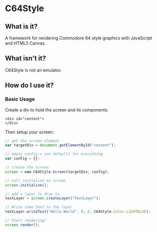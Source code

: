 # C64Style

## What is it?
A framework for rendering Commodore 64 style graphics with JavaScript and HTML5 Canvas.

## What isn't it?
C64Style is not an emulator.

## How do I use it?

### Basic Usage

Create a div to hold the screen and its components:

    <div id="content">
    </div>

Then setup your screen:

```javascript
// get the screen element
var targetDiv = document.getElementById("content");

// empty config = use defaults for everything
var config = {};

// create the screen
screen = new C64Style.Screen(targetDiv, config);

// call initialize on screen
screen.initialize();

// add a layer to draw to
textLayer = screen.createLayer("TextLayer");

// Write some text to the layer
textLayer.writeText("Hello World", 0, 0, C64Style.Color.LIGHTBLUE);

// Start rendering!
screen.render();
```
